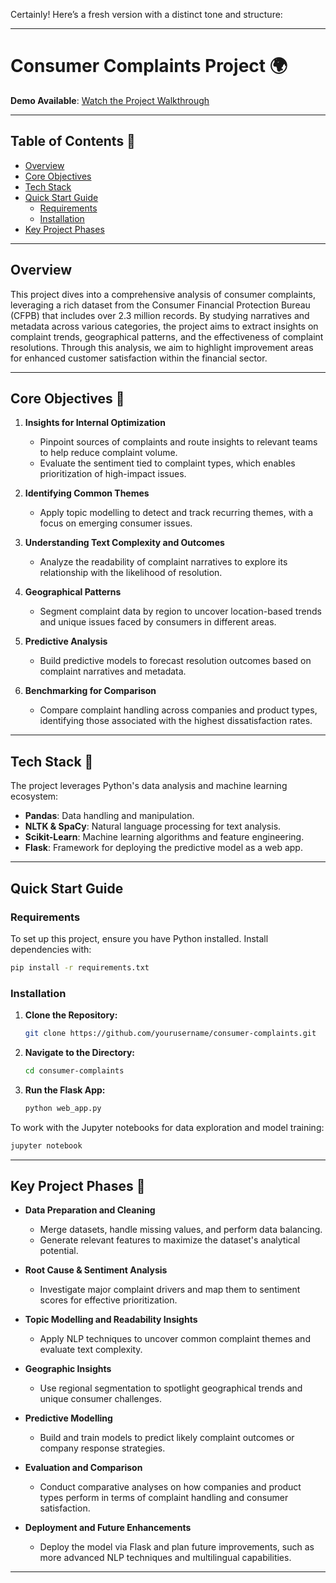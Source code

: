 Certainly! Here’s a fresh version with a distinct tone and structure:

---

# Consumer Complaints Project 🌍

**Demo Available**: [Watch the Project Walkthrough](https://vimeo.com/940595873?share=copy)

---

## Table of Contents 📑

- [Overview](#overview)
- [Core Objectives](#core-objectives)
- [Tech Stack](#tech-stack)
- [Quick Start Guide](#quick-start-guide)
  - [Requirements](#requirements)
  - [Installation](#installation)
- [Key Project Phases](#key-project-phases)
---

## Overview

This project dives into a comprehensive analysis of consumer complaints, leveraging a rich dataset from the Consumer Financial Protection Bureau (CFPB) that includes over 2.3 million records. By studying narratives and metadata across various categories, the project aims to extract insights on complaint trends, geographical patterns, and the effectiveness of complaint resolutions. Through this analysis, we aim to highlight improvement areas for enhanced customer satisfaction within the financial sector.

---

## Core Objectives 🎯

1. **Insights for Internal Optimization**  
   - Pinpoint sources of complaints and route insights to relevant teams to help reduce complaint volume.
   - Evaluate the sentiment tied to complaint types, which enables prioritization of high-impact issues.

2. **Identifying Common Themes**  
   - Apply topic modelling to detect and track recurring themes, with a focus on emerging consumer issues.

3. **Understanding Text Complexity and Outcomes**  
   - Analyze the readability of complaint narratives to explore its relationship with the likelihood of resolution.

4. **Geographical Patterns**  
   - Segment complaint data by region to uncover location-based trends and unique issues faced by consumers in different areas.

5. **Predictive Analysis**  
   - Build predictive models to forecast resolution outcomes based on complaint narratives and metadata.

6. **Benchmarking for Comparison**  
   - Compare complaint handling across companies and product types, identifying those associated with the highest dissatisfaction rates.

---

## Tech Stack 🧰

The project leverages Python's data analysis and machine learning ecosystem:

- **Pandas**: Data handling and manipulation.
- **NLTK & SpaCy**: Natural language processing for text analysis.
- **Scikit-Learn**: Machine learning algorithms and feature engineering.
- **Flask**: Framework for deploying the predictive model as a web app.

---

## Quick Start Guide

### Requirements

To set up this project, ensure you have Python installed. Install dependencies with:

```bash
pip install -r requirements.txt
```

### Installation

1. **Clone the Repository:**
   ```bash
   git clone https://github.com/yourusername/consumer-complaints.git
   ```
2. **Navigate to the Directory:**
   ```bash
   cd consumer-complaints
   ```
3. **Run the Flask App:**
   ```bash
   python web_app.py
   ```

To work with the Jupyter notebooks for data exploration and model training:

```bash
jupyter notebook
```

---

## Key Project Phases 🧩

- **Data Preparation and Cleaning**
  - Merge datasets, handle missing values, and perform data balancing.
  - Generate relevant features to maximize the dataset's analytical potential.

- **Root Cause & Sentiment Analysis**
  - Investigate major complaint drivers and map them to sentiment scores for effective prioritization.

- **Topic Modelling and Readability Insights**
  - Apply NLP techniques to uncover common complaint themes and evaluate text complexity.

- **Geographic Insights**
  - Use regional segmentation to spotlight geographical trends and unique consumer challenges.

- **Predictive Modelling**
  - Build and train models to predict likely complaint outcomes or company response strategies.

- **Evaluation and Comparison**
  - Conduct comparative analyses on how companies and product types perform in terms of complaint handling and consumer satisfaction.

- **Deployment and Future Enhancements**
  - Deploy the model via Flask and plan future improvements, such as more advanced NLP techniques and multilingual capabilities.

---
